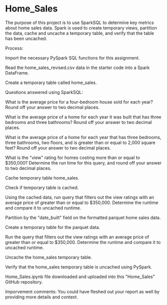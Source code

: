 # Home_Sales
The purpose of this project is to use SparkSQL to determine key metrics about home sales data. Spark is used to create temporary views, partition the data, cache and uncache a temporary table, and verify that the table has been uncached.

Process: 

Import the necessary PySpark SQL functions for this assignment.

Read the home_sales_revised.csv data in the starter code into a Spark DataFrame.

Create a temporary table called home_sales.

Questions answered using SparkSQL:

  What is the average price for a four-bedroom house sold for each year? Round off your answer to two decimal places.

  What is the average price of a home for each year it was built that has three bedrooms and three bathrooms? Round off your answer to two decimal places.

  What is the average price of a home for each year that has three bedrooms, three bathrooms, two floors, and is greater than or equal to 2,000 square feet? Round off your answer to two decimal places.

  What is the "view" rating for homes costing more than or equal to $350,000? Determine the run time for this query, and round off your answer to two decimal places.

Cache temporary table home_sales.

Check if temporary table is cached.

Using the cached data, run query that filters out the view ratings with an average price of greater than or equal to $350,000. Determine the runtime and compare it to uncached runtime.

Partition by the "date_built" field on the formatted parquet home sales data.

Create a temporary table for the parquet data.

Run the query that filters out the view ratings with an average price of greater than or equal to $350,000. Determine the runtime and compare it to uncached runtime.

Uncache the home_sales temporary table.

Verify that the home_sales temporary table is uncached using PySpark.

Home_Sales.ipynb file downloaded and uploaded into this "Home_Sales" GitHub repository.


Imporvement comments: You could have fleshed out your report as well by providing more details and context. 
